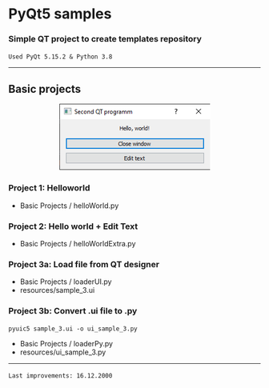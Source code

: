 # PyQt5 samples

### Simple QT project to create templates repository

`Used PyQt 5.15.2 & Python 3.8` 

---
## Basic projects

<p align="center">
  <img  src="./imagesForGit/img_1.png">
</p>

### Project 1: Helloworld

- Basic Projects / helloWorld.py

### Project 2: Hello world + Edit Text

- Basic Projects / helloWorldExtra.py

### Project 3a: Load file from QT designer

- Basic Projects / loaderUI.py
- resources/sample_3.ui

### Project 3b: Convert .ui file to .py

`pyuic5 sample_3.ui -o ui_sample_3.py`

- Basic Projects / loaderPy.py
- resources/ui_sample_3.py

---

`Last improvements: 16.12.2000` 